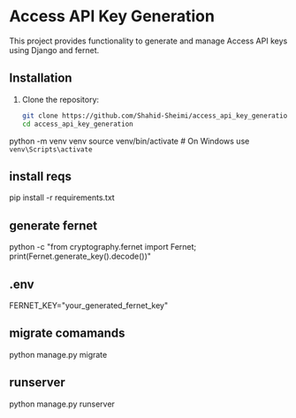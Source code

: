 # Access API Key Generation

This project provides functionality to generate and manage Access API keys using Django and fernet.

## Installation

1. Clone the repository:
   ```bash
   git clone https://github.com/Shahid-Sheimi/access_api_key_generation
   cd access_api_key_generation
python -m venv venv
source venv/bin/activate  # On Windows use `venv\Scripts\activate`
## install reqs
pip install -r requirements.txt
## generate fernet
python -c "from cryptography.fernet import Fernet; print(Fernet.generate_key().decode())"

## .env
FERNET_KEY="your_generated_fernet_key"

## migrate comamands
python manage.py migrate
## runserver 
python manage.py runserver
